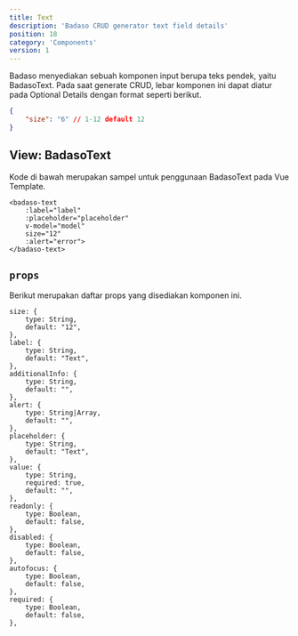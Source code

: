 ```yaml
---
title: Text
description: 'Badaso CRUD generator text field details'
position: 18
category: 'Components'
version: 1
---
```


Badaso menyediakan sebuah komponen input berupa teks pendek, yaitu BadasoText. Pada saat generate CRUD, lebar komponen ini dapat diatur pada Optional Details dengan format seperti berikut.


```json
{
    "size": "6" // 1-12 default 12
}
```

## View: BadasoText

Kode di bawah merupakan sampel untuk penggunaan BadasoText pada Vue Template.


```vue
<badaso-text
    :label="label"
    :placeholder="placeholder"
    v-model="model"
    size="12"
    :alert="error">
</badaso-text>
```

## `props`

Berikut merupakan daftar props yang disediakan komponen ini.

```
size: {
    type: String,
    default: "12",
},
label: {
    type: String,
    default: "Text",
},
additionalInfo: {
    type: String,
    default: "",
},
alert: {
    type: String|Array,
    default: "",
},
placeholder: {
    type: String,
    default: "Text",
},
value: {
    type: String,
    required: true,
    default: "",
},
readonly: {
    type: Boolean,
    default: false,
},
disabled: {
    type: Boolean,
    default: false,
},
autofocus: {
    type: Boolean,
    default: false,
},
required: {
    type: Boolean,
    default: false,
},

```